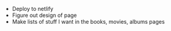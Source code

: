 - Deploy to netlify
- Figure out design of page
- Make lists of stuff I want in the books, movies, albums pages
